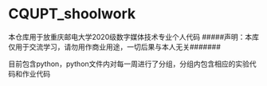 # CQUPT_shoolwork
本仓库用于放重庆邮电大学2020级数字媒体技术专业个人代码
#####声明：本库仅用于交流学习，请勿用作商业用途，一切后果与本人无关#######

目前包含python，python文件内对每一周进行了分组，分组内包含相应的实验代码和作业代码
